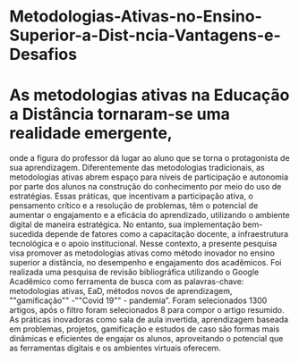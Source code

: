 # Metodologias-Ativas-no-Ensino-Superior-a-Dist-ncia-Vantagens-e-Desafios

# As metodologias ativas na Educação a Distância tornaram-se uma realidade emergente,
onde a figura do professor dá lugar ao aluno que se torna o protagonista de sua aprendizagem.
Diferentemente das metodologias tradicionais, as metodologias ativas abrem espaço para níveis de
participação e autonomia por parte dos alunos na construção do conhecimento por meio do uso de
estratégias. Essas práticas, que incentivam a participação ativa, o pensamento crítico e a resolução de
problemas, têm o potencial de aumentar o engajamento e a eficácia do aprendizado, utilizando o
ambiente digital de maneira estratégica. No entanto, sua implementação bem-sucedida depende de
fatores como a capacitação docente, a infraestrutura tecnológica e o apoio institucional. Nesse
contexto, a presente pesquisa visa promover as metodologias ativas como método inovador no ensino
superior a distância, no desempenho e engajamento dos acadêmicos. Foi realizada uma pesquisa de
revisão bibliográfica utilizando o Google Acadêmico como ferramenta de busca com as palavras-chave:
metodologias ativas, EaD, métodos novos de aprendizagem, ""gamificação"" -""Covid 19"" -
pandemia”. Foram selecionados 1300 artigos, após o filtro foram selecionados 8 para compor o artigo
resumido. As práticas inovadoras como sala de aula invertida, aprendizagem baseada em problemas,
projetos, gamificação e estudos de caso são formas mais dinâmicas e eficientes de engajar os alunos,
aproveitando o potencial que as ferramentas digitais e os ambientes virtuais oferecem.
